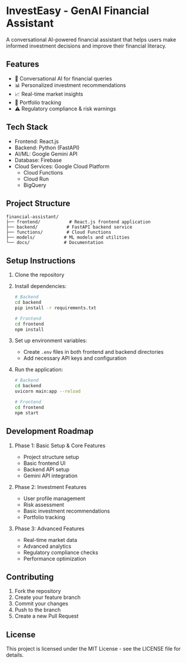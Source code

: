 # InvestEasy - GenAI Financial Assistant

A conversational AI-powered financial assistant that helps users make informed investment decisions and improve their financial literacy.

## Features

- 🤖 Conversational AI for financial queries
- 📊 Personalized investment recommendations
- 📈 Real-time market insights
- 💼 Portfolio tracking
- ⚠️ Regulatory compliance & risk warnings

## Tech Stack

- Frontend: React.js
- Backend: Python (FastAPI)
- AI/ML: Google Gemini API
- Database: Firebase
- Cloud Services: Google Cloud Platform
  - Cloud Functions
  - Cloud Run
  - BigQuery

## Project Structure

```
financial-assistant/
├── frontend/           # React.js frontend application
├── backend/           # FastAPI backend service
├── functions/         # Cloud Functions
├── models/           # ML models and utilities
└── docs/             # Documentation
```

## Setup Instructions

1. Clone the repository
2. Install dependencies:
   ```bash
   # Backend
   cd backend
   pip install -r requirements.txt

   # Frontend
   cd frontend
   npm install
   ```
3. Set up environment variables:
   - Create `.env` files in both frontend and backend directories
   - Add necessary API keys and configuration

4. Run the application:
   ```bash
   # Backend
   cd backend
   uvicorn main:app --reload

   # Frontend
   cd frontend
   npm start
   ```

## Development Roadmap

1. Phase 1: Basic Setup & Core Features
   - Project structure setup
   - Basic frontend UI
   - Backend API setup
   - Gemini API integration

2. Phase 2: Investment Features
   - User profile management
   - Risk assessment
   - Basic investment recommendations
   - Portfolio tracking

3. Phase 3: Advanced Features
   - Real-time market data
   - Advanced analytics
   - Regulatory compliance checks
   - Performance optimization

## Contributing

1. Fork the repository
2. Create your feature branch
3. Commit your changes
4. Push to the branch
5. Create a new Pull Request

## License

This project is licensed under the MIT License - see the LICENSE file for details. 
